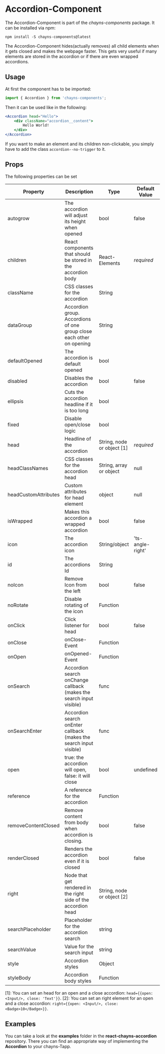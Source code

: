 # Accordion-Component #

The Accordion-Component is part of the *chayns-components* package. It can be installed via npm:

    npm install -S chayns-components@latest

The Accordion-Component hides(actually removes) all child elements when it gets closed and makes the webpage faster. This gets very useful if many elements are stored in the accordion or if there are even wrapped accordions.


## Usage ##

At first the component has to be imported:

```jsx harmony
import { Accordion } from 'chayns-components';
```

Then it can be used like in the following:

```jsx harmony
<Accordion head="Hello">
    <div className="accordion__content">
        Hello World!
    </div>
</Accordion>
```

If you want to make an element and its children non-clickable, you simply have to add the class ``accordion--no-trigger`` to it.

## Props ##

The following properties can be set

| Property     | Description                                                            | Type                       | Default Value |
|--------------|------------------------------------------------------------------------|----------------------------|---------------|
| autogrow     | The accordion will adjust its height when opened                       | bool                       | false         |
| children     | React components that should be stored in the accordion body           | React-Elements             | *required*    |
| className    | CSS classes for the accordion                                          | String                     |               |
| dataGroup    | Accordion group. Accordions of one group close each other on opening   | String                     |               |
| defaultOpened| The accordion is default opened                                        | bool                       |               |
| disabled     | Disables the accordion                                                 | bool                       | false         |
| ellipsis     | Cuts the accordion headline if it is too long                          | bool                       |               |
| fixed        | Disable open/close logic                                               | bool                       |               |
| head         | Headline of the accordion                                              | String, node or object [1] | *required*    |
| headClassNames | CSS classes for the accordion head                                   | String, array or object    | null          |
| headCustomAttributes | Custom attributes for head element                             | object                     | null          |
| isWrapped    | Makes this accordion a wrapped accordion                               | bool                       | false         |
| icon         | The accordion icon                                                     | String/object              | 'ts-angle-right' |
| id           | The accordions Id                                                      | String                     |               |
| noIcon       | Remove Icon from the left                                              | bool                       | false         |
| noRotate     | Disable rotating of the icon                                           | Function                   |               |
| onClick      | Click listener for head                                                | bool                       | false         |
| onClose      | onClose-Event                                                          | Function                   |               |
| onOpen       | onOpened-Event                                                         | Function                   |               |
| onSearch     | Accordion search onChange callback (makes the search input visible)    | func                       |               |
| onSearchEnter | Accordion search onEnter callback (makes the search input visible)    | func                       |               |
| open         | true: the accordion will open, false: it will close                    | bool                       | undefined     |
| reference    | A reference for the accordion                                          | Function                   |               |
| removeContentClosed | Remove content from body when accordion is closing.             | bool                       | false         |
| renderClosed | Renders the accordion even if it is closed                             | bool                       | false         |
| right        | Node that get rendered in the right side of the accordion head         | String, node or object [2] |               |
| searchPlaceholder | Placeholder for the accordion search                              | string                     |               |
| searchValue  | Value for the search input                                             | string                     |               |
| style        | Accordion styles                                                       | Object                     |               |
| styleBody    | Accordion body styles                                                  | Function                   |               |

[1]: You can set an head for an open and a close accordion: ``head={{open: <Input/>, close: 'Text'}}``.
[2]: You can set an right element for an open and a close accordion: ``right={{open: <Input/>, close: <Badge>10</Badge>}}``.

## Examples ##

You can take a look at the **examples** folder in the **react-chayns-accordion** repository. There you can find an appropriate way of implementing the **Accordion** to your chayns-Tapp.
